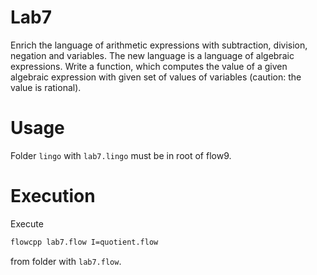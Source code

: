 # Lab7

Enrich the language of arithmetic expressions with subtraction, division, negation and variables. The new language is a language of algebraic expressions. Write a function, which computes the value of a given algebraic expression with given set of values of variables (caution: the value is rational).

# Usage

Folder `lingo` with `lab7.lingo` must be in root of flow9.

# Execution

Execute

```Bash
flowcpp lab7.flow I=quotient.flow
```

from folder with `lab7.flow`.

